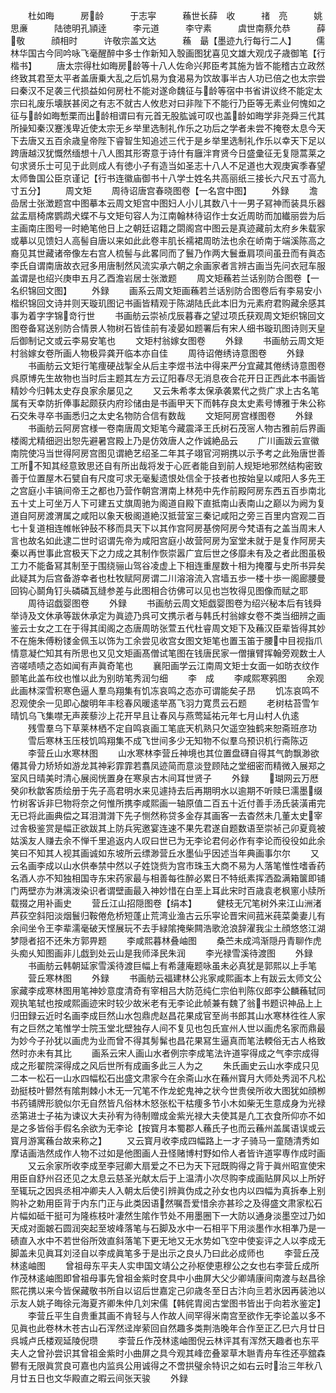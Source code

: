 <!-- { "loadSidebar": true } -->
　　杜如晦　　　房龄　　　于志寜　　　蘓世长薛　收　　　禇　亮　　　姚思亷　　　陆徳明孔頴逹　　　李元道　　　李守素　　　虞世南蔡允恭　　　薛敬　　　顔相时　　　许敬宗盖文达　　　蘓　朂【墨迹九行每行二人】
　　儒林华国古今同吟咏飞毫醒醉中多士作新知入彀画图犹喜见文雄大观戊子歳御笔【行楷书】
　　唐太宗得杜如晦房龄等十八人佐命兴邦臣考其施为皆不能稽古立政然终致其君至太平者盖唐乗大乱之后饥易为食渴易为饮故事半古人功已倍之也太宗尝曰秦汉不足袭三代损益如何房杜不能对遂命魏征与龄等宿中书省讲议终不能定太宗曰礼废乐壊朕甚闵之有志不就古人攸悲对曰非陛下不能行乃臣等无素业何愧如之征与龄如晦慙栗而出龄相谓曰有元首无股肱诚可叹也盖龄如晦学非尧舜三代其所操知秦汉蹇浅卑近使太宗无乡举里选制礼作乐之功后之学者未尝不掩卷太息今天下去唐又五百余歳皇帝陛下睿智生知追述三代于是乡举里选制礼作乐以幸天下足以跨唐越汉犹慨然缅想十八人图其形寄意于诗什有廱泮育贤今日盛彚征无复隠蒿莱之句求贤乐士可见于此则成人有徳小子有造当如圣志十八人不足道也大观庚寅季春望太师鲁国公臣京谨记【行书连徽庙御书十八学士姓名共高丽纸三接长六尺五寸高九寸五分】
　　周文矩
　　周待诏唐宫春晓图卷【一名宫中图】
　　外録
　　澹嵒居士张澂题宫中图摹本云周文矩宫中图妇人小儿其数八十一男子冩神而装具乐器盆盂扇椅席鹦鹉犬蝶不与文矩句容人为江南翰林待诏作士女近周昉而加纎丽尝为后主画南庄图号一时絶笔他日上之朝廷诏籍之閟阁宫中图云是真迹藏前太府乡朱载家或摹以见馈妇人高髻自唐以来如此此卷丰肌长襦裙周昉法也余在峤南于端溪陈高之裔见其世藏诸帝像左右宫人梳髻与此畧同而了鬟乃作两大鬟垂肩项间虽丑而有眞态李氏自谓南唐故衣冠多用唐制然风流实承六朝之余画家者言辨古画当先问衣冠车服盖谓是也绍兴庚申五月乙酉澹岩居士张澂题
　　周文矩蘓若兰话别防合图卷【一名织锦回文图】
　　外録
　　画系云周文矩画蘓若兰话别防合图卷后有李易安小楷织锦回文诗并则天璇玑图记书画皆精观于陈湖陆氏此本旧为元素府君购藏余感其事为着字字锦竒行世
　　书画舫云崇祯戊辰暮春之望过项氏获观周文矩织锦回文图卷备冩送别防合情景人物树石皆佳前有凌晏如题署后有宋人细书璇玑图诗则天皇后御制记文或云李易安笔也
　　文矩村翁嫁女图卷
　　外録
　　书画舫云周文矩村翁嫁女卷所画人物极异龚开临本亦自佳
　　周待诏倦绣诗意图卷
　　外録
　　书画舫云文矩行笔痩硬战掣全从后主李煜书法中得来严分宜藏其倦绣诗意图卷呉原博先生故物也当时后主题其左方云辽阳春尽无消息夜合花开日正西此本书画皆精妙今归韩太史存良家余屡见之
　　又云朱希孝太保承袭累代之赀广求上古名笔属有天幸防折俸事起颇获内府珍储由是书画甲天下而韩存良太史素号博雅于朱公称石交朱寻卒书画悉归之太史名物防合信有数哉
　　文矩阿房宫様图卷
　　外録
　　书画舫云阿房宫様一卷南唐周文矩笔今藏震泽王氏树石茂宻人物古雅前后界画楼阁尤精细迥出恕先避暑宫殿上乃是仿效唐人之作诚絶品云
　　广川画跋云宣徽南院使冯当世得阿房宫图见谓絶艺绍圣二年其子翊官河朔携以示予考之此殆唐世善工所不知其经意致思还自有所出哉将发于心匠者能自到前人规矩地邪然结构密致善于位置屋木石甓自有尺度可求无毫髪遗恨处信全于技者也按始皇以咸阳人多先王之宫庭小丰镐间帝王之都也乃营作朝宫渭南上林苑中先作前殿阿房东西五百歩南北五十丈上可坐万人下可建五丈旗周驰为阁道自殿下直抵南山表南山之巅以为阙为复道自阿房渡渭属之咸阳以象天极阁道絶汉抵营室三秦记咸阳之旁三百里内宫观二百七十复道相连帷帐钟鼔不移而具天下以其作宫阿房基傍阿房今梵语有之盖当周末人言也故名如此逮二世时诏谓先帝为咸阳宫庭小故营阿房为室堂未就于是复作阿房夫秦以再世事此宫极天下之力成之其制作恢崇嚣广宜后世之侈靡未有及之者此图虽极工力不能备冩其制至于围绕骊山驾谷凌虚上下相连重屋数十相为掩覆与史所书异矣此疑其为后宫备游幸者也杜牧赋阿房谓二川溶溶流入宫墙五歩一楼十歩一阁廊腰曼回钩心鬬角钉头磷磷瓦缝参差与此图相合彷佛可以见也岂牧得见图像而赋之耶
　　周待诏戯婴图卷
　　外録
　　书画舫云周文矩戯婴图卷为绍兴秘本后有钱舜举诗及文休承等跋休承定为眞迹乃呉可文携示者与韩氏村翁嫁女卷不类当细辨之画鉴云士女之工在于得其闺阁之态唐周昉张萱五代杜睿周文矩下及蘓汉臣辈皆得其妙不在施朱傅粉镂金佩玉以饰为工余尝见收宫女图文矩笔也置玉笛于腰中目视指爪情意凝伫知其有所思也又见文矩画髙僧试笔图在钱唐民家一僧攘臂挥翰旁观数士人咨嗟啧啧之态如闻有声眞奇笔也
　　襄阳画学云江南周文矩士女面一如昉衣纹作颤笔此盖布纹也惟以此为别昉笔秀润匀细
　　李　成
　　李咸熙寒鸦图
　　余观此画林深雪积寒色逼人羣鸟翔集有饥冻哀鸣之态亦可谓能矣子昂
　　饥冻哀鸣不忍观使余一见即心酸明年丰稔春风暖逺举髙飞羽力寛贯云石题
　　老树枯苔雪乍晴饥乌飞集噤无声蒺藜沙上花开早且让春风与燕莺延祐元年七月山村人仇逺
　　残雪羣乌下草莱林栖不定自鸣哀画工笔底天机熟只欠遥空独鹤来恕斋班彦功
　　雪后寒林玉压枝饥鸣翔集不成飞世间多少无知物不似羣乌预识机行斋陈迈
　　李营丘山水寒林图
　　山水寒林李营丘神境也其位置盘礴自得其气韵飘渺欲僊其骨力矫矫如游龙其神彩霏霏若翥凤迹简而意淡登顾陆之堂细密而精微入展郑之室风日晴美时清心展阅恍置身在寒泉古木间耳世贤子
　　外録
　　瑚网云万厯癸卯秋歙客质绘册于先子高君明水来见遽持去后再期明水以逾期不听赎巳濡墨缀竹树客诉非巳物将奈之何惟所携李咸熙画一轴原值二百五十近付善手汤氏装潢甫完无已将此画典偿之耳泪潸潸下先子恻然称贷多金存其画客一去杳然未几董太史宰过舎极鉴赏是幅正欲跋其上防兵宪邀宴连速不果先君遂自题数语至崇祯己卯夏竟被姑溪友人赚去余不惮千里追返内人叹曰世已为无李论君何必作有李论而役役如此余笑曰不知其人视其画诚如东坡所云缥渺营丘水墨仙乎因述当年典画事尔尔
　　又云名画李成以山水供奉禁中然以子姓饶赀为宫市珠玉大商不易为人落笔惟性嗜香药名酒人亦不知独相国寺东宋药家最与相善每徃醉必累日不特纸素挥洒盈满箱箧即铺门两壁亦为淋漓泼染识者谓壁画最入神妙惜在白垩上耳此宋时百歳袁老枫窻小牍所载掇之用补画史
　　营丘江山招隠图卷【绢本】
　　健枝无冗笔树外来江山洲渚芦荻空斜阳淡烟鬟归鞍倦危桥短蓬止荒湾业渔古云乐寜论晋宋间菰米莼菜羮妻儿有余间坐令王李辈濡毫破天悭展玩不去手緑隂掩柴闗浩歌沧浪辞濯我尘土顔悠悠江湖梦隠者招不还朱方郭畀题
　　李咸熙暮林叠岫图
　　桑苎未成鸿渐隠丹青聊作虎头痴乆知图画非儿戯到处云山是我师泽民朱润
　　李光禄雪溪待渡图
　　外録
　　书画舫云韩朝延家雪溪待渡巨幅上有希蘧庵题咏虽未必真犹是郭熙以上手笔
　　营丘寒林图
　　外録
　　书画舫云福建林公兆家咸熙画本上有跋云太师文公家藏李成寒林图用笔神妙意度清奇有宰相吕大防范纯仁宗伯判陈仪郎李公麟蘓轼同观执笔轼也按咸熙画迹宋时较少故米老有无李论此帧兼有魏了翁书题识神品上上归田録云近时名画李成巨然山水包鼎虎赵昌花果成官至尚书郎其山水寒林徃徃人家有之巨然之笔惟学士院玉堂北壁独存人间不复见也包氏宣州人世以画虎名家而鼎最为妙今子孙犹以画虎为业而曾不得其髣髴也昌花果冩生逼真而笔法輭俗无古人格致然时亦未有其比
　　画系云宋人画山水者例宗李成笔法许道寜得成之气李宗成得成之形翟院深得成之风后世所有成画多此三人为之
　　朱氏画史云山水李成只见二本一松石一山水四幅松石出盛文肃家今在余斋山水在蘓州寳月大师处秀润不凡松劲挺枝叶鬰然有隂荆棘小木无一冗笔不作龙蛇鬼神之状今世贵侯所收大图犹如顔栁书药铺牌形貌似尔无自然皆凡俗林木怒张松干枯痩多节小木如柴无生意成身为光禄丞第进士子祐为谏议大夫孙宥为待制赠成金紫光禄大夫使其是凢工衣食所仰亦不如是之多皆俗手假名余欲为无李论【按寳月本蜀郡人蘓氏子也而云蘓州盖属语误或云寳月游寓蘓台故来称之】
　　又云寳月收李成四幅路上一才子骑马一童随清秀如摩诘画浩然成作人物不过如是他图画人丑怪赌博村野如伶人者皆许道寜専作成时画
　　又云余家所收李成至李冠卿大扇爱之不已为天下冠既购得之背于眞州昭宣使宋用臣自舒州召还见之太息云慈圣光献太后于上温清小次尽购李成画贴屏风以上所好至辄玩之因呉丞相冲卿夫人入朝太后使引辨眞伪成之孙女也内以四幅为真拆奉上别购补之勅用臣背于内东门正与此类因语然嘱吾爱惜余亦甚珍之及得盛文肃家松石片幅如砥干挺可为隆栋枝叶凄然生隂作节处不用墨圈下一大防以通身淡墨空过乃如天成对面皴石圆润突起至坡峰落笔与石脚及水中一石相平下用淡墨作水相凖乃是一碛直入水中不若世俗所效直斜落笔下更无地又无水势如飞空中使妄评之人以李成无脚盖未见眞耳刘泾自以李成眞笔多于是出示之良乆乃曰此必成师也
　　李营丘茂林逺岫图
　　曾祖母东平夫人实申国文靖公之孙枢使恵穆公之女也右李营丘成所作茂林逺岫图即曾祖母事先曾祖金紫时奁具中小曲屏大父少卿靖康间南渡与赵昌徐熙花携以来今皆保藏敬书所自以诏后世嘉定己卯歳冬至日古汴向亖若氷因再装池以示友人姚子晦徐元海夏齐卿朱仲几刘宋儒【韩侂胄阅古堂图书皆出于向若氷鉴定】
　　李营丘平生自贵重其画不肯轻与人作故人间罕得米南宫至欲作无李论盖以多不见眞也此卷林木苍古山石浑然迳岸萦回自然趣多类荆浩晚年合作至正乙巳六月廿日呉城卢氏楼观延陵倪瓒
　　李营丘作茂林逺岫图倪云林评其有浑然天趣者也东平夫人之曾孙尝识其曾祖金紫时小曲屏之具今观其峰峦叠翠草木聮青舟车徃还亭舘森鬰有无限眞赏良可嘉也内监呉公用诚得之不啻拱璧余特识之如右云时治三年秋八月廿五日也文华殿直之暇云间张天骏
　　外録
